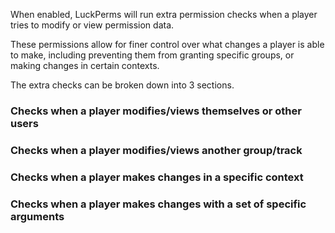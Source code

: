 When enabled, LuckPerms will run extra permission checks when a player tries to modify or view permission data.

These permissions allow for finer control over what changes a player is able to make, including preventing them from granting specific groups, or making changes in certain contexts.

The extra checks can be broken down into 3 sections.

### Checks when a player modifies/views themselves or other users

### Checks when a player modifies/views another group/track

### Checks when a player makes changes in a specific context

### Checks when a player makes changes with a set of specific arguments